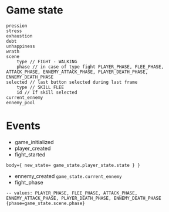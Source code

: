 # Game state
```
pression
stress
exhaustion
debt
unhappiness
wrath
scene 
    type // FIGHT - WALKING
    phase // in case of type fight PLAYER_PHASE, FLEE_PHASE, ATTACK_PHASE, ENNEMY_ATTACK_PHASE, PLAYER_DEATH_PHASE, ENNEMY_DEATH_PHASE
selected // last button selected during last frame
    type // SKILL FLEE
    id // If skill selected
current_ennemy
ennemy_pool
```

# Events
* game_initialized
* player_created
* fight_started 
```
body={ new_state= game_state.player_state.state } }
```
* ennemy_created `game_state.current_ennemy`
* fight_phase 
```
-- values: PLAYER_PHASE, FLEE_PHASE, ATTACK_PHASE, ENNEMY_ATTACK_PHASE, PLAYER_DEATH_PHASE, ENNEMY_DEATH_PHASE
{phase=game_state.scene.phase}
```